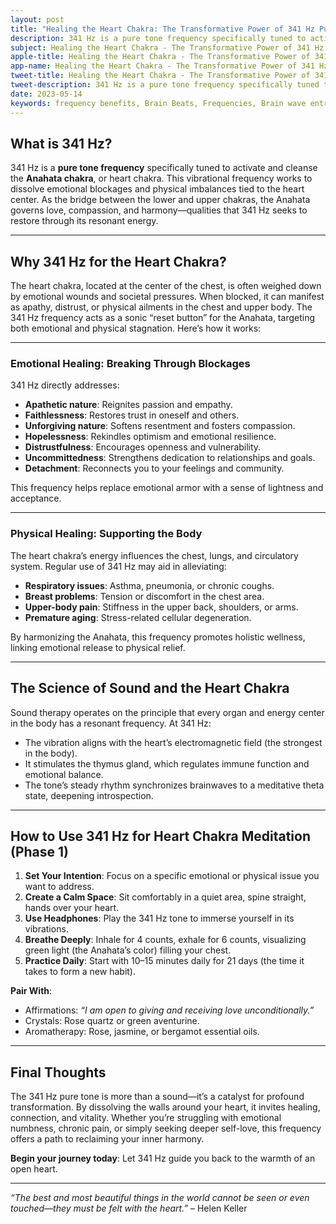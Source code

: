 ```yaml
---
layout: post
title: "Healing the Heart Chakra: The Transformative Power of 341 Hz Pure Tone"
description: 341 Hz is a pure tone frequency specifically tuned to activate and cleanse the Anahata chakra, or heart chakra.
subject: Healing the Heart Chakra - The Transformative Power of 341 Hz Pure Tone
apple-title: Healing the Heart Chakra - The Transformative Power of 341 Hz Pure Tone
app-name: Healing the Heart Chakra - The Transformative Power of 341 Hz Pure Tone
tweet-title: Healing the Heart Chakra - The Transformative Power of 341 Hz Pure Tone
tweet-description: 341 Hz is a pure tone frequency specifically tuned to activate and cleanse the Anahata chakra, or heart chakra.
date: 2023-05-14
keywords: frequency benefits, Brain Beats, Frequencies, Brain wave entrainment, sound therapy, pure tone, 341 Hz, Heart Chakra
---    
```


## What is 341 Hz?  
341 Hz is a **pure tone frequency** specifically tuned to activate and cleanse the **Anahata chakra**, or heart chakra. This vibrational frequency works to dissolve emotional blockages and physical imbalances tied to the heart center. As the bridge between the lower and upper chakras, the Anahata governs love, compassion, and harmony—qualities that 341 Hz seeks to restore through its resonant energy.

---

## Why 341 Hz for the Heart Chakra?  
The heart chakra, located at the center of the chest, is often weighed down by emotional wounds and societal pressures. When blocked, it can manifest as apathy, distrust, or physical ailments in the chest and upper body. The 341 Hz frequency acts as a sonic “reset button” for the Anahata, targeting both emotional and physical stagnation. Here’s how it works:

---

### **Emotional Healing: Breaking Through Blockages**  
341 Hz directly addresses:  
- **Apathetic nature**: Reignites passion and empathy.  
- **Faithlessness**: Restores trust in oneself and others.  
- **Unforgiving nature**: Softens resentment and fosters compassion.  
- **Hopelessness**: Rekindles optimism and emotional resilience.  
- **Distrustfulness**: Encourages openness and vulnerability.  
- **Uncommittedness**: Strengthens dedication to relationships and goals.  
- **Detachment**: Reconnects you to your feelings and community.  

This frequency helps replace emotional armor with a sense of lightness and acceptance.

---

### **Physical Healing: Supporting the Body**  
The heart chakra’s energy influences the chest, lungs, and circulatory system. Regular use of 341 Hz may aid in alleviating:  
- **Respiratory issues**: Asthma, pneumonia, or chronic coughs.  
- **Breast problems**: Tension or discomfort in the chest area.  
- **Upper-body pain**: Stiffness in the upper back, shoulders, or arms.  
- **Premature aging**: Stress-related cellular degeneration.  

By harmonizing the Anahata, this frequency promotes holistic wellness, linking emotional release to physical relief.

---

## The Science of Sound and the Heart Chakra  
Sound therapy operates on the principle that every organ and energy center in the body has a resonant frequency. At 341 Hz:  
- The vibration aligns with the heart’s electromagnetic field (the strongest in the body).  
- It stimulates the thymus gland, which regulates immune function and emotional balance.  
- The tone’s steady rhythm synchronizes brainwaves to a meditative theta state, deepening introspection.  

---

## How to Use 341 Hz for Heart Chakra Meditation (Phase 1)  
1. **Set Your Intention**: Focus on a specific emotional or physical issue you want to address.  
2. **Create a Calm Space**: Sit comfortably in a quiet area, spine straight, hands over your heart.  
3. **Use Headphones**: Play the 341 Hz tone to immerse yourself in its vibrations.  
4. **Breathe Deeply**: Inhale for 4 counts, exhale for 6 counts, visualizing green light (the Anahata’s color) filling your chest.  
5. **Practice Daily**: Start with 10–15 minutes daily for 21 days (the time it takes to form a new habit).  

**Pair With**:  
- Affirmations: *“I am open to giving and receiving love unconditionally.”*  
- Crystals: Rose quartz or green aventurine.  
- Aromatherapy: Rose, jasmine, or bergamot essential oils.  

---

## Final Thoughts  
The 341 Hz pure tone is more than a sound—it’s a catalyst for profound transformation. By dissolving the walls around your heart, it invites healing, connection, and vitality. Whether you’re struggling with emotional numbness, chronic pain, or simply seeking deeper self-love, this frequency offers a path to reclaiming your inner harmony.  

**Begin your journey today**: Let 341 Hz guide you back to the warmth of an open heart.  

---  
*“The best and most beautiful things in the world cannot be seen or even touched—they must be felt with the heart.”* – Helen Keller  